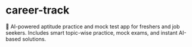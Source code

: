 # career-track
🚀 AI-powered aptitude practice and mock test app for freshers and job seekers. Includes smart topic-wise practice, mock exams, and instant AI-based solutions.
